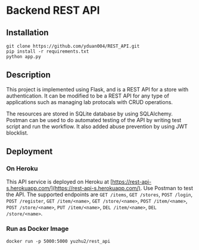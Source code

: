 # Backend REST API
## Installation
```
git clone https://github.com/yduan004/REST_API.git
pip install -r requirements.txt
python app.py
```

## Description
This project is implemented using Flask, and is a REST API for a store with authentication. It can be modified to be a REST API for any type of applications such as managing lab protocals with CRUD operations. 

The resources are stored in SQLite database by using SQLAlchemy. Postman can be used to do automated testing of the API by writing test script and run the workflow. It also added abuse prevention by using JWT blocklist.

## Deployment
### On Heroku
This API service is deployed on Heroku at [https://rest-api-s.herokuapp.com/](https://rest-api-s.herokuapp.com/). Use Postman to test the API. The supported endpoints are `GET /items`, `GET /stores`, `POST /login`, `POST /register`, `GET /item/<name>`, `GET /store/<name>`, `POST /item/<name>`, `POST /store/<name>`, `PUT /item/<name>`, `DEL /item/<name>`, `DEL /store/<name>`.

### Run as Docker Image
```
docker run -p 5000:5000 yuzhu2/rest_api
```
